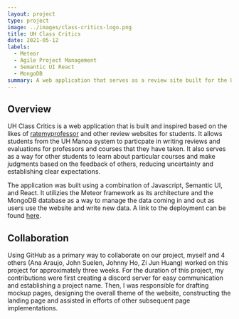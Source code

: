 ```yaml
---
layout: project
type: project
image: ../images/class-critics-logo.png
title: UH Class Critics
date: 2021-05-12
labels:
  - Meteor
  - Agile Project Management
  - Semantic UI React
  - MongoDB
summary: A web application that serves as a review site built for the UH Manoa community,
---
```


## Overview

UH Class Critics is a web application that is built and inspired based on the likes of [ratemyprofessor](https://www.ratemyprofessors.com/) and other review websites for students. It allows students from the UH Manoa system to particpate in writing reviews and evaluations for professors and courses that they have taken. It also serves as a way for other students to learn about particular courses and make judgments based on the feedback of others, reducing uncertainty and establishing clear expectations. 

The application was built using a combination of Javascript, Semantic UI, and React. It utilizies the Meteor framework as its architecture and the MongoDB database as a way to manage the data coming in and out as users use the website and write new data. A link to the deployment can be found [here](https://class-critics.xyz/#/).

## Collaboration

Using GitHub as a primary way to collaborate on our project, myself and 4 others (Ana Araujo, John Suelen, Johnny Ho, Zi Jun Huang) worked on this project for approximately three weeks. For the duration of this project, my contributions were first creating a discord server for easy communication and establishing a project name. Then, I was responsible for drafting mockup pages, designing the overall theme of the website, constructing the landing page and assisted in efforts of other subsequent page implementations.







